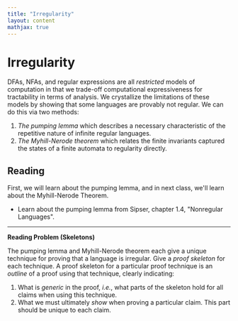 ```yaml
---
title: "Irregularity"
layout: content
mathjax: true
---
```


# Irregularity

DFAs, NFAs, and regular expressions are all *restricted* models of computation in that we trade-off computational expressiveness for tractability in terms of analysis.
We crystallize the limitations of these models by showing that some languages are provably not regular.
We can do this via two methods:

1. *The pumping lemma* which describes a necessary characteristic of the repetitive nature of infinite regular languages.
2. *The Myhill-Nerode theorem* which relates the finite invariants captured the states of a finite automata to regularity directly.

## Reading

First, we will learn about the pumping lemma, and in next class, we'll learn about the Myhill-Nerode Theorem.

+   Learn about the pumping lemma from Sipser, chapter 1.4, "Nonregular Languages".

---

**Reading Problem (Skeletons)**

The pumping lemma and Myhill-Nerode theorem each give a unique technique for proving that a language is irregular.
Give a *proof skeleton* for each technique.
A proof skeleton for a particular proof technique is an *outline* of a proof using that technique, clearly indicating:

1. What is *generic* in the proof, *i.e.*, what parts of the skeleton hold for all claims when using this technique.
2. What we must ultimately *show* when proving a particular claim.
   This part should be unique to each claim.
